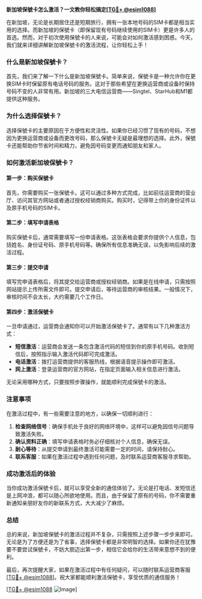 **新加坡保號卡怎么激活？一文教你轻松搞定[[TG💪+ @esim1088](https://t.me/s/esim1088)]**

在新加坡，无论是长期居住还是短期旅行，拥有一张本地号码的SIM卡都是相当实用的选择。而新加坡的保號卡（即保留现有号码继续使用的SIM卡）更是许多人的首选。然而，对于初次使用保號卡的人来说，可能会对如何激活感到困惑。今天，我们就来详细讲解新加坡保號卡的激活流程，让你轻松上手！

### 什么是新加坡保號卡？

首先，我们来了解一下什么是新加坡保號卡。简单来说，保號卡是一种允许你在更换SIM卡时保留原有电话号码的服务。这对于那些希望在更换运营商或设备时保持号码不变的人非常有用。新加坡的三大电信运营商——Singtel、StarHub和M1都提供这种服务。

### 为什么选择保號卡？

选择保號卡的主要原因在于方便性和灵活性。如果你已经习惯了现有的号码，不想因为更换运营商或设备而更改号码，那么保號卡无疑是最理想的选择。此外，保號卡还能帮助你节省时间和精力，避免因号码变更而通知朋友和家人。

### 如何激活新加坡保號卡？

#### 第一步：购买保號卡

首先，你需要购买一张保號卡。这可以通过多种方式完成，比如前往运营商的营业厅、访问其官方网站或者通过授权经销商购买。购买时，记得带上你的身份证件以及原手机号码的SIM卡。

#### 第二步：填写申请表格

购买保號卡后，通常需要填写一份申请表格。这张表格会要求你提供个人信息，包括姓名、身份证号码、原手机号码等。确保所有信息准确无误，以免影响后续的激活过程。

#### 第三步：提交申请

填写完申请表格后，将其提交给运营商或授权经销商。如果是在线申请，只需按照网站提示上传所需文件即可。提交申请后，等待运营商的审核结果。一般情况下，审核时间不会太长，大约需要几个工作日。

#### 第四步：激活保號卡

一旦申请通过，运营商会通知你可以开始激活保號卡了。通常有以下几种激活方式：

- **短信激活**：运营商会发送一条包含激活代码的短信到你的原手机号码。收到短信后，按照指示输入激活代码即可完成激活。
- **电话激活**：拨打运营商提供的客服热线，根据语音提示操作即可激活。
- **网上激活**：登录运营商的官方网站，在指定页面输入相关信息进行激活。

无论采用哪种方式，只要按照步骤操作，就能顺利完成保號卡的激活。

### 注意事项

在激活过程中，有一些需要注意的地方，以确保一切顺利进行：

1. **检查网络信号**：确保手机处于良好的网络环境中，这样可以避免因信号问题导致激活失败。
2. **确认资料正确**：填写申请表格时务必仔细核对个人信息，确保无误。
3. **耐心等待**：从提交申请到最终激活可能需要一定的时间，请保持耐心。
4. **联系客服**：如果在激活过程中遇到任何问题，及时联系运营商客服寻求帮助。

### 成功激活后的体验

当你成功激活保號卡后，就可以享受全新的通信体验了。无论是打电话、发短信还是上网冲浪，都可以随心所欲地使用。而且，由于保留了原有的号码，你不需要重新通知亲朋好友你的新联系方式，大大减少了麻烦。

### 总结

总的来说，新加坡保號卡的激活过程并不复杂，只需按照上述步骤一步步来即可。无论是为了方便还是为了省事，选择保號卡都是非常明智的选择。如果你还在犹豫要不要尝试保號卡，不妨大胆迈出第一步，相信它会给你的生活带来意想不到的便利。

最后，再次提醒大家，如果在激活过程中有任何疑问，可以随时联系运营商客服[[TG💪+ @esim1088](https://t.me/s/esim1088)]。祝大家都能顺利激活保號卡，享受优质的通信服务！

[[TG💪+ @esim1088](https://t.me/s/esim1088) ![Image](https://i.postimg.cc/4NQfJmqS/Snipaste-2025-05-13-00-14-12.png)]